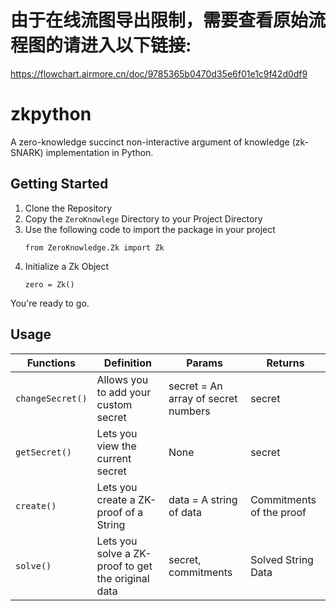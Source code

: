 
# 由于在线流图导出限制，需要查看原始流程图的请进入以下链接:
https://flowchart.airmore.cn/doc/9785365b0470d35e6f01e1c9f42d0df9

# zkpython
A zero-knowledge succinct non-interactive argument of knowledge (zk-SNARK) implementation in Python.

## Getting Started

1. Clone the Repository
2. Copy the `ZeroKnowlege` Directory to your Project Directory
3. Use the following code to import the package in your project
    ```
    from ZeroKnowledge.Zk import Zk
    ```
4. Initialize a Zk Object
    ```
    zero = Zk()
    ```
You're ready to go.

## Usage

Functions | Definition | Params | Returns
--- | --- | --- | ---
`changeSecret()` | Allows you to add your custom secret| secret = An array of secret numbers | secret
`getSecret()` | Lets you view the current secret | None | secret
`create()` | Lets you create a ZK-proof of a String | data = A string of data | Commitments of the proof
`solve()` | Lets you solve a ZK-proof to get the original data | secret, commitments | Solved String Data
